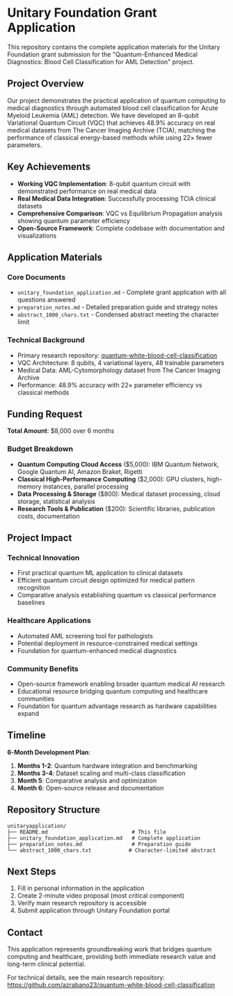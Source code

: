 # Unitary Foundation Grant Application

This repository contains the complete application materials for the Unitary Foundation grant submission for the "Quantum-Enhanced Medical Diagnostics: Blood Cell Classification for AML Detection" project.

## Project Overview

Our project demonstrates the practical application of quantum computing to medical diagnostics through automated blood cell classification for Acute Myeloid Leukemia (AML) detection. We have developed an 8-qubit Variational Quantum Circuit (VQC) that achieves 48.9% accuracy on real medical datasets from The Cancer Imaging Archive (TCIA), matching the performance of classical energy-based methods while using 22× fewer parameters.

## Key Achievements

- **Working VQC Implementation**: 8-qubit quantum circuit with demonstrated performance on real medical data
- **Real Medical Data Integration**: Successfully processing TCIA clinical datasets 
- **Comprehensive Comparison**: VQC vs Equilibrium Propagation analysis showing quantum parameter efficiency
- **Open-Source Framework**: Complete codebase with documentation and visualizations

## Application Materials

### Core Documents
- `unitary_foundation_application.md` - Complete grant application with all questions answered
- `preparation_notes.md` - Detailed preparation guide and strategy notes
- `abstract_1000_chars.txt` - Condensed abstract meeting the character limit

### Technical Background
- Primary research repository: [quantum-white-blood-cell-classification](https://github.com/azrabano23/quantum-white-blood-cell-classification)
- VQC Architecture: 8 qubits, 4 variational layers, 48 trainable parameters
- Medical Data: AML-Cytomorphology dataset from The Cancer Imaging Archive
- Performance: 48.9% accuracy with 22× parameter efficiency vs classical methods

## Funding Request

**Total Amount**: $8,000 over 6 months

### Budget Breakdown
- **Quantum Computing Cloud Access** ($5,000): IBM Quantum Network, Google Quantum AI, Amazon Braket, Rigetti
- **Classical High-Performance Computing** ($2,000): GPU clusters, high-memory instances, parallel processing
- **Data Processing & Storage** ($800): Medical dataset processing, cloud storage, statistical analysis
- **Research Tools & Publication** ($200): Scientific libraries, publication costs, documentation

## Project Impact

### Technical Innovation
- First practical quantum ML application to clinical datasets
- Efficient quantum circuit design optimized for medical pattern recognition
- Comparative analysis establishing quantum vs classical performance baselines

### Healthcare Applications
- Automated AML screening tool for pathologists
- Potential deployment in resource-constrained medical settings
- Foundation for quantum-enhanced medical diagnostics

### Community Benefits
- Open-source framework enabling broader quantum medical AI research
- Educational resource bridging quantum computing and healthcare communities
- Foundation for quantum advantage research as hardware capabilities expand

## Timeline

**6-Month Development Plan**:
1. **Months 1-2**: Quantum hardware integration and benchmarking
2. **Months 3-4**: Dataset scaling and multi-class classification
3. **Month 5**: Comparative analysis and optimization
4. **Month 6**: Open-source release and documentation

## Repository Structure

```
unitaryapplication/
├── README.md                           # This file
├── unitary_foundation_application.md   # Complete application
├── preparation_notes.md                # Preparation guide
└── abstract_1000_chars.txt            # Character-limited abstract
```

## Next Steps

1. Fill in personal information in the application
2. Create 2-minute video proposal (most critical component)
3. Verify main research repository is accessible
4. Submit application through Unitary Foundation portal

## Contact

This application represents groundbreaking work that bridges quantum computing and healthcare, providing both immediate research value and long-term clinical potential.

For technical details, see the main research repository: https://github.com/azrabano23/quantum-white-blood-cell-classification